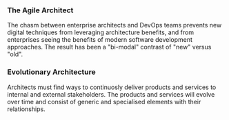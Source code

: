 <h3>The Agile Architect</h3>

The chasm between enterprise architects and DevOps teams prevents new digital techniques from leveraging architecture benefits, and from enterprises seeing the benefits of modern software development approaches. The result has been a "bi-modal" contrast of "new" versus "old".

<h3>Evolutionary Architecture</h3>
Architects must find ways to continuosly deliver products and services to internal and external stakeholders. The products and services will evolve over time and consist of generic and specialised elements with their relationships.
